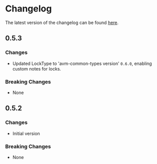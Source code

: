# Changelog

The latest version of the changelog can be found [here](https://github.com/Azure/bicep-registry-modules/blob/main/avm/res/logic/workflow/CHANGELOG.md).

## 0.5.3

### Changes

- Updated LockType to 'avm-common-types version' `0.6.0`, enabling custom notes for locks.

### Breaking Changes

- None

## 0.5.2

### Changes

- Initial version

### Breaking Changes

- None
